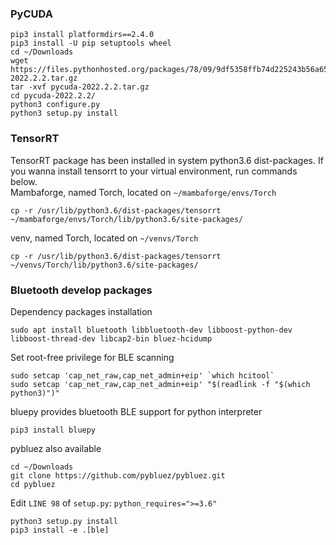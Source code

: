 ### PyCUDA
```
pip3 install platformdirs==2.4.0
pip3 install -U pip setuptools wheel
cd ~/Downloads
wget https://files.pythonhosted.org/packages/78/09/9df5358ffb74d225243b56a65ffe196de481fcd8f731f55e41f2d5d36015/pycuda-2022.2.2.tar.gz
tar -xvf pycuda-2022.2.2.tar.gz
cd pycuda-2022.2.2/
python3 configure.py
python3 setup.py install
```
### TensorRT
TensorRT package has been installed in system python3.6 dist-packages. If you wanna install tensorrt to your virtual environment, run commands below.<br>
Mambaforge, named Torch, located on `~/mambaforge/envs/Torch`
```
cp -r /usr/lib/python3.6/dist-packages/tensorrt ~/mambaforge/envs/Torch/lib/python3.6/site-packages/
```
venv, named Torch, located on `~/venvs/Torch`
```
cp -r /usr/lib/python3.6/dist-packages/tensorrt ~/venvs/Torch/lib/python3.6/site-packages/
```

### Bluetooth develop packages
Dependency packages installation
```
sudo apt install bluetooth libbluetooth-dev libboost-python-dev libboost-thread-dev libcap2-bin bluez-hcidump
```
Set root-free privilege for BLE scanning
```
sudo setcap 'cap_net_raw,cap_net_admin+eip' `which hcitool`
sudo setcap 'cap_net_raw,cap_net_admin+eip' "$(readlink -f "$(which python3)")"
```
bluepy provides bluetooth BLE support for python interpreter
```
pip3 install bluepy
```
pybluez also available
```
cd ~/Downloads
git clone https://github.com/pybluez/pybluez.git
cd pybluez
```
Edit `LINE 98` of `setup.py`: `python_requires=">=3.6"`
```
python3 setup.py install
pip3 install -e .[ble]
```

